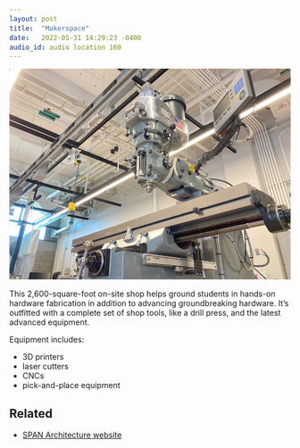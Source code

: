 ```yaml
---
layout: post
title:  "Makerspace"
date:   2022-05-31 14:29:23 -0400
audio_id: audio location 160
---
```


<div class="audio-player">
   <!-- this is where the player will be injected -->
</div>

![A digital drill press](/assets/images/160-makerspace.jpg)

This 2,600-square-foot on-site shop helps ground students in hands-on hardware fabrication in addition to advancing groundbreaking hardware. It’s outfitted with a complete set of shop tools, like a drill press, and the latest advanced equipment.

Equipment includes:
* 3D printers
* laser cutters
* CNCs
* pick-and-place equipment

## Related
* [SPAN Architecture website](https://span-arch.org/robot-garden/)





<script type="text/javascript">

 const player = new Shikwasa({
   container: () => document.querySelector('.audio-player'),
   audio: {
     title: 'Robot Makerspace',
     artist: 'Location 160',
     cover: '/assets/images/160-makerspace.jpg',
     src: '/assets/audio/140-robot-garden.mp3',
   },
   // fixed: {
   //   type: 'static',
   // }
 })

 </script>
